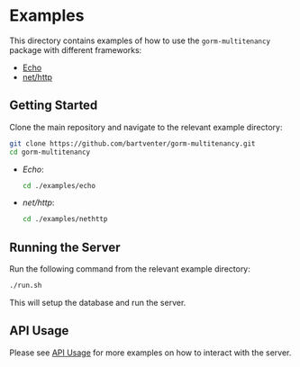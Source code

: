 # Examples

This directory contains examples of how to use the `gorm-multitenancy` package with different frameworks:

-   [Echo](echo/README.md)
-   [net/http](nethttp/README.md)

## Getting Started

Clone the main repository and navigate to the relevant example directory:

```bash
git clone https://github.com/bartventer/gorm-multitenancy.git
cd gorm-multitenancy
```

-   _Echo_:

    ```bash
    cd ./examples/echo
    ```

-   _net/http_:

    ```bash
    cd ./examples/nethttp
    ```

## Running the Server

Run the following command from the relevant example directory:

```bash
./run.sh
```

This will setup the database and run the server.

## API Usage

Please see [API Usage](USAGE.md) for more examples on how to interact with the server.
